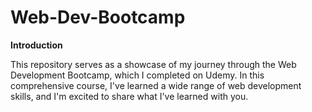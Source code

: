 # Web-Dev-Bootcamp

**Introduction**

This repository serves as a showcase of my journey through the Web Development Bootcamp, which I completed on Udemy. In this comprehensive course, I've learned a wide range of web development skills, and I'm excited to share what I've learned with you.
